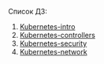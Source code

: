 Список ДЗ:

1. [Kubernetes-intro](./kubernetes-intro/README.md)
2. [Kubernetes-controllers](./kubernetes-controllers/README.md)
2. [Kubernetes-security](./kubernetes-security/README.md)
2. [Kubernetes-network](./kubernetes-network/README.md)